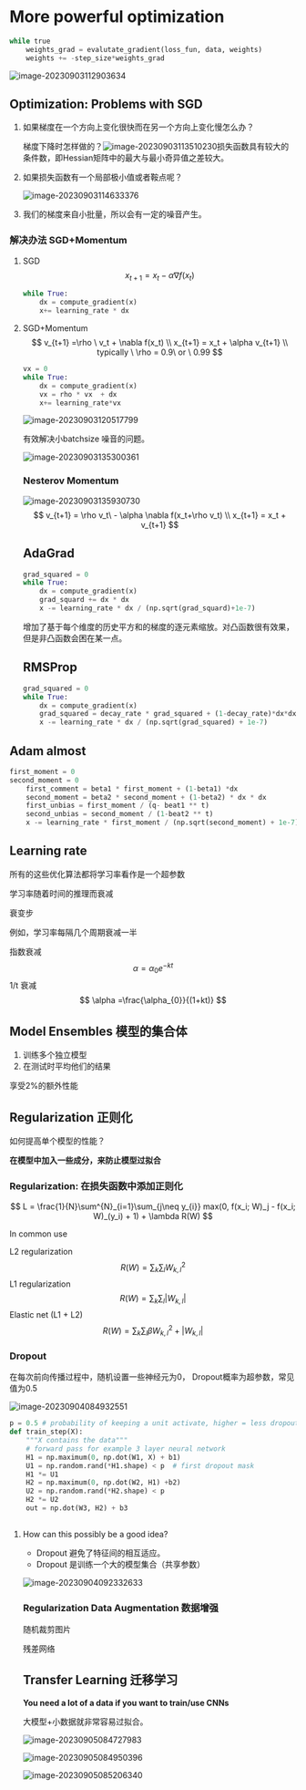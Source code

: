 # More powerful optimization

```python
while true
	weights_grad = evalutate_gradient(loss_fun, data, weights)
    weights += -step_size*weights_grad
```

![image-20230903112903634](images/image-20230903112903634.png)

## Optimization: Problems with SGD

1. 如果梯度在一个方向上变化很快而在另一个方向上变化慢怎么办？ 

   梯度下降时怎样做的？![image-20230903113510230](images/image-20230903113510230.png)损失函数具有较大的条件数，即Hessian矩阵中的最大与最小奇异值之差较大。

2. 如果损失函数有一个局部极小值或者鞍点呢？

   ![image-20230903114633376](images/image-20230903114633376.png)

3. 我们的梯度来自小批量，所以会有一定的噪音产生。

### 解决办法 SGD+Momentum

1. SGD
   $$
   x_{t+1} = x_t-\alpha\nabla f(x_t)
   $$

   ```python
   while True:
       dx = compute_gradient(x)
       x+= learning_rate * dx
   ```

2. SGD+Momentum
   $$
   v_{t+1} =\rho \  v_t + \nabla f(x_t) \\
   x_{t+1} = x_t + \alpha v_{t+1} \\
   typically \ \rho = 0.9\ or \ 0.99
   $$
   

   ```python
   vx = 0
   while True:
       dx = compute_gradient(x)
       vx = rho * vx  + dx
       x+= learning_rate*vx
   ```

      ![image-20230903120517799](images/image-20230903120517799.png)

   有效解决小batchsize 噪音的问题。

   ![image-20230903135300361](images/image-20230903135300361.png)

   ### Nesterov Momentum

   ![image-20230903135930730](images/image-20230903135930730.png)
   $$
   v_{t+1} = \rho v_t\ - \alpha   \nabla f(x_t+\rho v_t) \\
   x_{t+1} = x_t + v_{t+1}                            
   $$

   ## AdaGrad

   ```python
   grad_squared = 0
   while True:
       dx = compute_gradient(x)
       grad_squard += dx * dx
       x -= learning_rate * dx / (np.sqrt(grad_squard)+1e-7)
   ```

   增加了基于每个维度的历史平方和的梯度的逐元素缩放。对凸函数很有效果，但是非凸函数会困在某一点。

   ## RMSProp

   ```python
   grad_squared = 0
   while True:
       dx = compute_gradient(x)
       grad_squared = decay_rate * grad_squared + (1-decay_rate)*dx*dx
       x -= learning_rate * dx / (np.sqrt(grad_squared) + 1e-7)
   ```

## Adam almost

```python
first_moment = 0
second_moment = 0 
    first_comment = beta1 * first_moment + (1-beta1) *dx
    second_moment = beta2 * second_moment + (1-beta2) * dx * dx
    first_unbias = first_moment / (q- beat1 ** t)
    second_unbias = second_moment / (1-beat2 ** t)
    x -= learning_rate * first_moment / (np.sqrt(second_moment) + 1e-7)
```

## Learning rate

所有的这些优化算法都将学习率看作是一个超参数

学习率随着时间的推理而衰减

衰变步

例如，学习率每隔几个周期衰减一半

指数衰减
$$
\alpha = \alpha _{0} e^{-kt}
$$
1/t 衰减
$$
\alpha =\frac{\alpha_{0}}{(1+kt)}
$$

## Model Ensembles 模型的集合体

1. 训练多个独立模型
2. 在测试时平均他们的结果

享受2%的额外性能

## Regularization 正则化

如何提高单个模型的性能？

**在模型中加入一些成分，来防止模型过拟合**

### Regularization: 在损失函数中添加正则化

$$
L = \frac{1}{N}\sum^{N}_{i=1}\sum_{j\neq y_{i}} max(0, f(x_i; W)_j - f(x_i; W)_(y_i) + 1)  + \lambda R(W)
$$

In common use 

L2 regularization
$$
R(W) = \sum_{k}\sum_{l}W_{k, l}^2
$$
L1 regularization
$$
R(W) = \sum_{k}\sum_{l}|W_{k, l}|
$$
Elastic net (L1 + L2)
$$
R(W)=\sum_{k}\sum_{l} \beta W_{k, l}^{2} + |W_{k, l}|
$$

### Dropout

在每次前向传播过程中，随机设置一些神经元为0， Dropout概率为超参数，常见值为0.5

![image-20230904084932551](images/image-20230904084932551.png)

```python
p = 0.5 # probability of keeping a unit activate, higher = less dropout
def train_step(X):
    """X contains the data"""
    # forward pass for example 3 layer neural network
    H1 = np.maximum(0, np.dot(W1, X) + b1)
    U1 = np.random.rand(*H1.shape) < p	# first dropout mask
    H1 *= U1
    H2 = np.maximum(0, np.dot(W2, H1) +b2)
    U2 = np.random.rand(*H2.shape) < p
    H2 *= U2
    out = np.dot(W3, H2) + b3
    
```

1. How can this possibly be a good idea?

   - Dropout 避免了特征间的相互适应。
   - Dropout 是训练一个大的模型集合（共享参数）

   ![image-20230904092332633](images/image-20230904092332633.png)

   ### Regularization Data Augmentation 数据增强

   随机裁剪图片

   残差网络

   ## Transfer Learning 迁移学习

   **You need a lot of a data if you want to train/use CNNs**
   
   大模型+小数据就非常容易过拟合。
   
   ![image-20230905084727983](images/image-20230905084727983.png)
   
   ![image-20230905084950396](images/image-20230905084950396.png)
   
   ![image-20230905085206340](images/image-20230905085206340.png)











